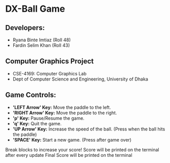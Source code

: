 # DX-Ball Game

## Developers:
- Ryana Binte Imtiaz (Roll 48)
- Fardin Selim Khan (Roll 43)

## Computer Graphics Project
- CSE-4169: Computer Graphics Lab
- Dept of Computer Science and Engineering, University of Dhaka

## Game Controls:
- **'LEFT Arrow' Key:** Move the paddle to the left.
- **'RIGHT Arrow' Key:** Move the paddle to the right.
- **'p' Key:** Pause/Resume the game.
- **'q' Key:** Quit the game.
- **'UP Arrow' Key:** Increase the speed of the ball. (Press when the ball hits the paddle)
- **'SPACE' Key:** Start a new game. (Press after game over)

Break blocks to increase your score!
Score will be printed on the terminal after every update
Final Score will be printed on the terminal
